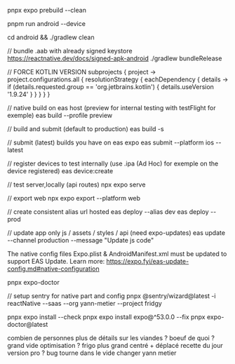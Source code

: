 pnpx expo prebuild --clean

pnpm run android --device

cd android && ./gradlew clean

// bundle .aab with already signed keystore
https://reactnative.dev/docs/signed-apk-android
./gradlew bundleRelease

// FORCE KOTLIN VERSION
subprojects { project ->
    project.configurations.all {
        resolutionStrategy {
            eachDependency { details ->
                if (details.requested.group == 'org.jetbrains.kotlin') {
                    details.useVersion '1.9.24'
                }
            }
        }
    }
}

// native build on eas host (preview for internal testing with testFlight for exemple)
eas build  --profile preview

// build and submit (default to production)
eas build -s

// submit (latest) builds you have on eas expo
eas submit --platform ios --latest

// register devices to test internally (use .ipa (Ad Hoc) for exemple on the device registered)
eas device:create



// test server,locally (api routes)
npx expo serve

// export web
npx expo export --platform web

// create consistent alias url hosted
eas deploy --alias dev
eas deploy --prod

// update app only js / assets / styles / api (need expo-updates)
eas update --channel production --message "Update js code"

The native config files Expo.plist & AndroidManifest.xml must be updated to support EAS Update. Learn more: https://expo.fyi/eas-update-config.md#native-configuration



pnpx expo-doctor

// setup sentry for native part and config
pnpx @sentry/wizard@latest -i reactNative --saas --org yann-metier --project fridgy

pnpx expo install --check
pnpx expo install expo@^53.0.0 --fix
pnpx expo-doctor@latest

combien de personnes
plus de détails sur les viandes ? boeuf de quoi ?
grand vide optimisation ? frigo plus grand centré + déplacé
recette du jour  version pro ?
bug tourne dans le vide
changer yann metier
